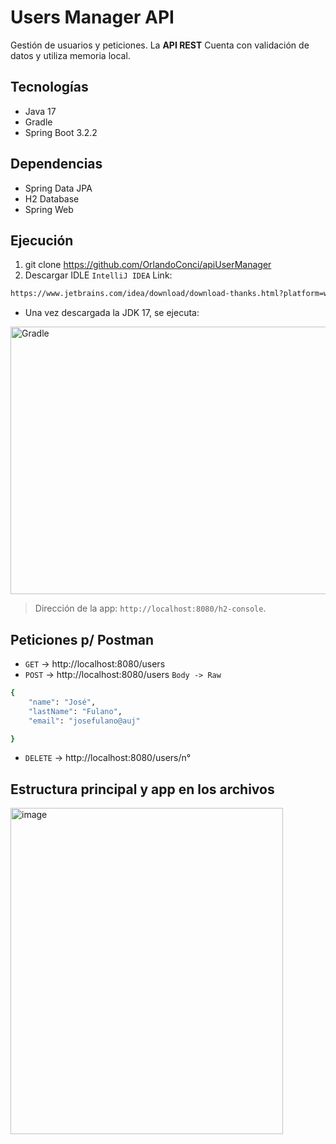 # Users Manager API

Gestión de usuarios y peticiones. 
La **API REST** Cuenta con validación de datos y utiliza memoria local.

## Tecnologías
- Java 17
- Gradle
- Spring Boot 3.2.2
## Dependencias
- Spring Data JPA
- H2 Database
- Spring Web

## Ejecución
1) git clone https://github.com/OrlandoConci/apiUserManager
2) Descargar IDLE
`IntelliJ IDEA`
Link:
```bash
https://www.jetbrains.com/idea/download/download-thanks.html?platform=windows&code=IIC
```
- Una vez descargada la JDK 17, se ejecuta:
<img width="510" height="428" alt="Gradle" src="https://github.com/user-attachments/assets/17d44684-85f9-465c-91ce-fb379c8fc177" />


> Dirección de la app: `http://localhost:8080/h2-console`.

## Peticiones p/ Postman
- `GET` → http://localhost:8080/users
- `POST` → http://localhost:8080/users
`Body -> Raw`
```bash
{
    "name": "José",
    "lastName": "Fulano",
    "email": "josefulano@auj"

}
```
- `DELETE` → http://localhost:8080/users/n°

## Estructura principal y app en los archivos
<img width="436" height="522" alt="image" src="https://github.com/user-attachments/assets/7cb69a82-0450-4c05-adb7-65b278687acc" />
